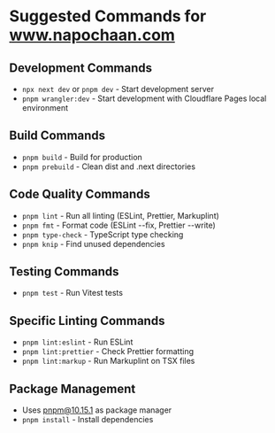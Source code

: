 # Suggested Commands for www.napochaan.com

## Development Commands

- `npx next dev` or `pnpm dev` - Start development server
- `pnpm wrangler:dev` - Start development with Cloudflare Pages local environment

## Build Commands

- `pnpm build` - Build for production
- `pnpm prebuild` - Clean dist and .next directories

## Code Quality Commands

- `pnpm lint` - Run all linting (ESLint, Prettier, Markuplint)
- `pnpm fmt` - Format code (ESLint --fix, Prettier --write)
- `pnpm type-check` - TypeScript type checking
- `pnpm knip` - Find unused dependencies

## Testing Commands

- `pnpm test` - Run Vitest tests

## Specific Linting Commands

- `pnpm lint:eslint` - Run ESLint
- `pnpm lint:prettier` - Check Prettier formatting
- `pnpm lint:markup` - Run Markuplint on TSX files

## Package Management

- Uses pnpm@10.15.1 as package manager
- `pnpm install` - Install dependencies

